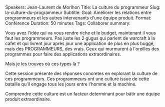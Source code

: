 Speakers: Jean-Laurent de Morlhon
Title: La culture du programmeur
Slug: la-culture-du-programmeur
Subtitle: 
Goal: Améliorer les relations entre programmeurs et les autres intervenants d'une équipe produit.
Format: Conférence
Duration: 50 minutes
Tags: Collaborer
summary:


Vous avez l'idée qui va vous rendre riche et le budget, maintenant il vous faut les programmeurs. Pas juste les 2 gugus qui parlent de warcraft à la cafet et qui livrent jour après jour une application de plus en plus buggé, mais des PROGRAMMEURS, des vrais. Ceux qui murmurent à l'oreilles des programmes pour faire des applications extraordinaires.

Mais je les trouves où ces types là ?

Cette session présente des réponses concretes en explorant la culture de ces programmeurs.
Ces programmeurs ont une culture issue de cette bataille qu'il engage tous les jours entre l'homme et la machine.

Comprendre cette culture est un facteur determinant pour bâtir une équipe produit extraordinaire.
